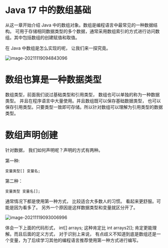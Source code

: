 # Java 17 中的数组基础

从这一章开始介绍 Java 中的数组对象。数组是编程语言中最常见的一种数据结构。 可用于存储相同数据类型的多个数据，通常采用数组索引的方式进行访问数组。其中包括数组的创建赋值和取值。

在 Java 中数组是怎么实现的呢， 让我们来一探究竟。

![image-20211119094843096](https://cdn.jsdelivr.net/gh/xymiao/xymiaocdn/res/2021/202111/image-20211119094843096.png)

# 数组也算是一种数据类型

数组类型，前面我们说过基础类型和引用类型， 数组也可以单独的称为一种数据类型。 并且在程序语言中大量使用。并且数组既可以保存基础数据类型， 也可以保存引用类型。只要类型一致即可存储。所以针对数组可以理解为引用类型的数据类型。

# 数组声明创建

针对数据， 我们如何声明呢？声明的方式有两种。

第一种: 

```
变量类型[] 变量名;
```

第二种：

```
变量类型 变量名[];
```

通常情况下都是使用第一种方式， 比较适合大多数人的习惯。 看起来更舒服。可能是因为看多了。 另外一个原因是这样数据类型和变量就区分开了。

![image-20211119093006996](https://cdn.jsdelivr.net/gh/xymiao/xymiaocdn/res/2021/202111/image-20211119093006996.png)

体会一下上面的代码形式， int[] arrays; 这种肯定比 int arrays2[]; 肯定更能理解。而且后面的定义方式， 对于识别上来说， 有点歧义不知道到底是数组还是一个变量，为了后续学习其他的编程语言推荐使用第一种方式进行编写。


